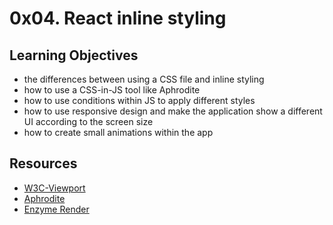# 0x04. React inline styling

## Learning Objectives
- the differences between using a CSS file and inline styling
- how to use a CSS-in-JS tool like Aphrodite
- how to use conditions within JS to apply different styles
- how to use responsive design and make the application show a different UI according to the screen size
- how to create small animations within the app

## Resources
- [W3C-Viewport](https://www.w3schools.com/css/css_rwd_viewport.asp)
- [Aphrodite](https://github.com/khan/aphrodite)
- [Enzyme Render](https://enzymejs.github.io/enzyme/docs/api/ShallowWrapper/render.html)
